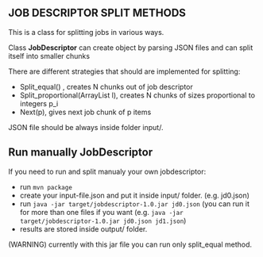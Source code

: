JOB DESCRIPTOR SPLIT METHODS
-------------
This is a class for splitting jobs in various ways.

Class **JobDescriptor** can create object by parsing JSON files and can split itself into smaller chunks

There are different strategies that should are implemented for splitting:
  - Split_equal() , creates N chunks out of job descriptor
  - Split_proportional(ArrayList l), creates N chunks of sizes proportional to integers p_i
  - Next(p), gives next job chunk of p items

JSON file should be always inside folder input/.


Run manually JobDescriptor
-------------

If you need to run and split manualy your own jobdescriptor:
* run `mvn package`
* create your input-file.json and put it inside input/ folder. (e.g. jd0.json)
* run `java -jar target/jobdescriptor-1.0.jar jd0.json` (you can run it for more than one files if you want 
(e.g. `java -jar target/jobdescriptor-1.0.jar jd0.json jd1.json`)
* results are stored inside output/ folder.

(WARNING) currently with this jar file you can run only split_equal method.
